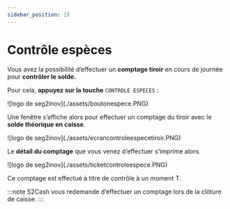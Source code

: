 ```yaml
---
sidebar_position: 15
---
```


# Contrôle espèces


Vous avez la possibilité d’effectuer un **comptage tiroir** en cours de journée pour **contrôler le solde.**

Pour cela, **appuyez sur la touche** ```CONTROLE ESPECES``` :

<div className="contenaireImg">
    ![logo de seg2inov](./assets/boutonespece.PNG)
</div>

Une fenêtre s’affiche alors pour effectuer un comptage du tiroir avec le **solde théorique en caisse**.


<div className="contenaireImg">
    ![logo de seg2inov](./assets/ecrancontroleespecetiroir.PNG)
</div>

Le **détail du comptage** que vous venez d’effectuer s’imprime alors.


<div className="contenaireImg">
    ![logo de seg2inov](./assets/ticketcontroleespece.PNG)
</div>

Ce comptage est effectué à titre de contrôle à un moment T.

:::note
S2Cash vous redemande d’effectuer un comptage lors de la clôture de caisse.
:::